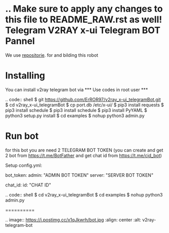 ..
    Make sure to apply any changes to this file to README_RAW.rst as well!
Telegram V2RAY x-ui Telegram BOT Pannel 
====================

We use [repositorie](https://github.com/python-telegram-bot/python-telegram-bot/). for and bilding this robot

Installing 
==========

You can install v2ray telegram bot via
*** Use codes in root user ***

.. code:: shell
    $ git https://github.com/ErROR97/v2ray_x-ui_telegramBot.git
    $ cd v2ray_x-ui_telegramBot
    $ cp port.db /etc/x-ui/
    $ pip3 install requests
    $ pip3 install schedule
    $ pip3 install schedule
    $ pip3 install PyYAML
    $ python3 setup.py install
    $ cd examples
    $ nohup python3 admin.py

Run bot 
==========
for this bot you are need 2 TELEGRAM BOT TOKEN
(you can create and get 2 bot from https://t.me/BotFather and get chat id from https://t.me/cid_bot)

Setup config.yml:

bot_token:
    admin: "ADMIN BOT TOKEN"
    server: "SERVER BOT TOKEN"

chat_id:
    id: "CHAT ID"

.. code:: shell
    $ cd v2ray_x-ui_telegramBot
    $ cd examples
    $ nohup python3 admin.py

==========

.. image:: https://i.postimg.cc/x1qJkwrh/bot.jpg
   :align: center
   :alt: v2ray-telegram-bot